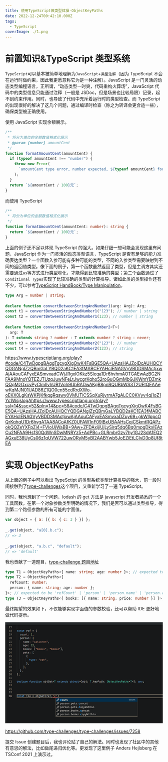 ```yaml
---
title: 使用TypeScript做类型体操-ObjectKeyPaths
date: 2022-12-24T00:42:10.000Z
tags:
  - TypeScript
coverImage: ./1.png
---
```


# 前置知识&TypeScript 类型系统

`TypeScript`可以基本被简单地理解为`JavaScript`+`类型注解`（因为 TypeScript 不会在运行时做约束，因此我更愿意称它为是一种注解）。JavaScript 是一门灵活的动态类型编程语言，正所谓，“动态类型一时爽，代码重构火葬场”，JavaScript 代码中的类型信息只能通过注释（一般是 JSDoc，但是场景也比较局限）记录，起不到约束作用。同时，也导致了代码中充斥着运行时的类型检查。而 TypeScript 的出现很好的解决了这几个问题，通过编译时检查（称之为转译会更合适一些），确保类型被正确使用。

使用 JavaScript 实现余额展示。

```javascript
/**
 * 将分为单位的金额数值格式化展示
 * @param {number} amountCent
 */
function formatAmountCent(amountCent) {
  if (typeof amountCent !== "number") {
    throw new Error(
      `amountCent type error, number expected, ${typeof amountCent} founded`
    );
  }
  return `${amountCent / 100}元`;
}
```

而使用 TypeScript

```typescript
/**
 * 将分为单位的金额数值格式化展示
 */
function formatAmountCent(amountCent: number): string {
  return `${amountCent / 100}元`;
}
```

上面的例子还不足以体现 TypeScript 的强大。如果仔细一想可能会发现这里有问题，JavaScript 作为一门灵活的动态类型语言，TypeScript 是否有足够的能力准确表达类型？一个函数入参可能有多种可能的类型，不同的入参类型需要映射到不同的返回值类型。像下面的例子，第一个函数虽然返回了类型，但是主调方其实还需要通过`as`等方式进行类型窄化，才能得到比较准确的类型；第二个函数通过了`Conditional Types`实现了比较准确的类型的计算推导。诸如此类的类型操作还有不少，可以参考[TypeScript HandBook/Type Manipulation](https://www.typescriptlang.org/docs/handbook/2/types-from-types.html)。

```typescript
type Arg = number | string;

declare function convertBetweenStringAndNumber1(arg: Arg): Arg;
const t1 = convertBetweenStringAndNumber1("123"); // number | string
const t2 = convertBetweenStringAndNumber1(123); // number | string

declare function convertBetweenStringAndNumber2<T>(
  arg: T
): T extends string ? number : T extends number ? string : never;
const t3 = convertBetweenStringAndNumber2("123"); // number
const t4 = convertBetweenStringAndNumber2(123); // string
```

https://www.typescriptlang.org/play?#code/C4TwDgpgBAggTgcygXigOwK4FsBGE5QA+UAzsHAJZoIDcAUHQCYQDGANgIZzQBmGaLYBQD2aKC1EA3fMABCEYAHcIENAGVyVBDDSMActjxwAjAAouCAFyxEASmvxadCWjJRgxlOKkz5Sleqa1Dr6hvhmAOTGAEwAzBG2NFAA9MnoYQTEZJTUzqJuwNFeLtJwcgrKqho52roGuOGmMbGJKWmYDZmkQQgMzOxcvPyCImIlvhUB1Voh9UbRADwAKgB8pnRQUBbWS3T2UEtQEAAewKqMJN01UAD86Z1QO0en55cdRrdXWo-oEKX0LgKsWKPjKfkqgRqswy0VMUTiCSSqXuRjyrmA7gALCC0KVyv4qj1oZ1Yc1WsjslogAhttps://www.typescriptlang.org/play?ssl=14&ssc=52&pln=14&pc=58#code/C4TwDgpgBAggTgcygXigOwK4FsBGE5QA+UAzsHAJZoIDcAUHQCYQDGANgIZzQBmGaLYBQD2aKC1EA3fMABCEYAHcIENAGVyVBDDSMActjxwAjAAouCAFyxEASmvxaDZuy69+gkWIlppcOQrKqhqU1Dr6hvgATAA8ACoAfKZ0UFAW1nF09lBxUBAAHsCqjCSkmtRQAPzokQQZeYXFpZi4+FVloUjWaBB+9Aw+ZFDAxijiUjLySirq5dq6Bq0mpgDkxlEAzCu2NFAA9Hs1S0QdWnSDwMNRYz5+AdPBc+GLRmbrGzv7hy1GJ2SdA1EQ2AGxuE38UyCs06z1qUVW722uwORyM5yBl2AABYwb5JoEZiEtLClvD3p8Uf8tEA

# 实现 ObjectKeyPaths

从上面的例子中可以看出 TypeSctipt 的类型系统类型计算推导的强大，前一段时间接触到了[type-challenges](https://github.com/type-challenges/type-challenges)这个项目，又重新学习了一遍 TypeScript。

同时，我也想到了一个问题，lodash 的 get 方法是 javascript 开发者熟悉的一个工具函数。在第一个对象参数类型明确的情况下，我们是否可以通过类型推导，得到第二个路径参数的所有可能的字面值。

```javascript
var object = { a: [{ b: { c: 3 } }] };

_.get(object, "a[0].b.c");
// => 3

_.get(object, "a.b.c", "default");
// => 'default'
```


我也贡献了一道题目，[type-challenge 题目地址](https://github.com/type-challenges/type-challenges/blob/main/questions/07258-hard-object-key-paths/README.md)

```typescript
type T1 = ObjectKeyPaths<{ name: string; age: number }>; // expected to be 'name' | 'age'
type T2 = ObjectKeyPaths<{
  refCount: number;
  person: { name: string; age: number };
}>; // expected to be 'refCount' | 'person' | 'person.name' | 'person.age'
type T3 = ObjectKeyPaths<{ books: [{ name: string; price: number }] }>; // expected to be the superset of 'books' | 'books.0' | 'books[0]' | 'books.[0]' | 'books.0.name' | 'books.0.price' | 'books.length' | 'books.find'
```

最终期望的效果如下，不仅能够实现字面值的参数校验，还可以帮助 IDE 更好地做代码提示。

![1.png](./1.png)

https://github.com/type-challenges/type-challenges/issues/7258

提交 Issue 创建题目后，我也评论贴了自己的解法。同时也发现了社区中的其他有意思的解法，比如做尾递归优化等。更发现了这里例子 Anders Hejlsberg 在 TSConf 2021 上演示过。
